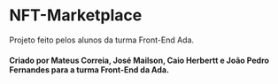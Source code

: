 # NFT-Marketplace
Projeto feito pelos alunos da turma Front-End Ada.
#### Criado por Mateus Correia, José Mailson, Caio Herbertt e João Pedro Fernandes para a turma Front-End da Ada.

